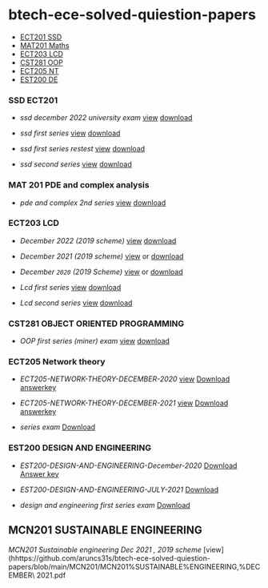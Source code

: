 # btech-ece-solved-quiestion-papers

- [ECT201 SSD](#ssd-ect201)
- [MAT201 Maths](#mat-201-pde-and-complex-analysis)
- [ECT203 LCD](#ect203-lcd)
- [CST281 OOP](#cst281-object-oriented-programming)
- [ECT205 NT](#ect205-network-theory)
- [EST200 DE](#est200-design-and-engineering)


### SSD ECT201

- *ssd december 2022 university exam*  [view](https://github.com/aruncs31s/btech-ece-solved-quiestion-papers/blob/main/ECT201-SSD/ssd%20december%202022%20sem%20exam.pdf)  [download](https://github.com/aruncs31s/btech-ece-solved-quiestion-papers/blob/main/ECT201-SSD/ssd%20december%202022%20sem%20exam.pdf?raw=true)

- *ssd first series*  [view](https://github.com/aruncs31s/btech-ece-solved-quiestion-papers/blob/main/ECT201-SSD/ssd%20first%20series.pdf) [download](https://github.com/aruncs31s/btech-ece-solved-quiestion-papers/blob/main/ECT201-SSD/ssd%20first%20series.pdf?raw=true)

- *ssd first series restest* [view](https://github.com/aruncs31s/btech-ece-solved-quiestion-papers/blob/main/ECT201-SSD/ssd%20first%20series%20retest.pdf)  [download](https://github.com/aruncs31s/btech-ece-solved-quiestion-papers/blob/main/ECT201-SSD/ssd%20first%20series%20retest.pdf?raw=true)
 
- *ssd second series*  [view](https://github.com/aruncs31s/btech-ece-solved-quiestion-papers/blob/main/ECT201-SSD/ssd%20second%20series.pdf)  [download](https://github.com/aruncs31s/btech-ece-solved-quiestion-papers/blob/main/ECT201-SSD/ssd%20second%20series.pdf?raw=true)



<!--- 
- *ssd december 2022 university exam*  [view](https://github.com/aruncs31s/btech-ece-solved-quiestion-papers/blob/main/ECT201-SSD/ssd%20december%202022%20sem%20exam.pdf)  [download](https://github.com/aruncs31s/btech-ece-solved-quiestion-papers/blob/main/ECT201-SSD/ssd%20december%202022%20sem%20exam.pdf?raw=true)

--->

### MAT 201 PDE and complex analysis

- *pde and complex 2nd series*  [view](https://github.com/aruncs31s/btech-ece-solved-quiestion-papers/raw/main/S3Maths-MAT201/pde%20and%20complex%202nd%20series.pdf)   [download](https://github.com/aruncs31s/btech-ece-solved-quiestion-papers/raw/main/S3Maths-MAT201/pde%20and%20complex%202nd%20series.pdf?raw=true)

### ECT203 LCD 
- *December 2022 (2019 scheme)* [view](https://github.com/aruncs31s/btech-ece-solved-quiestion-papers/blob/main/ECT203-LCD/2022%20december%20university%20exam.pdf)  [download](https://github.com/aruncs31s/btech-ece-solved-quiestion-papers/blob/main/ECT203-LCD/2022%20december%20university%20exam.pdf?raw=true)

- *December 2021 (2019 scheme)*  [view](https://github.com/aruncs31s/btech-ece-solved-quiestion-papers/blob/main/ECT203-LCD/ECT203-QP1.pdf)  or  [download](https://github.com/aruncs31s/btech-ece-solved-quiestion-papers/blob/main/ECT203-LCD/ECT203-QP1.pdf?raw=true)
- *December `2020` (2019 Scheme)*  [view](https://github.com/aruncs31s/btech-ece-solved-quiestion-papers/blob/main/ECT203-LCD/2020%20Dec.%20ECT203-A.pdf) or [download](https://github.com/aruncs31s/btech-ece-solved-quiestion-papers/blob/main/ECT203-LCD/2020%20Dec.%20ECT203-A.pdf?raw=true)

- *Lcd first series* [view](https://github.com/aruncs31s/btech-ece-solved-quiestion-papers/blob/main/ECT203-LCD/lcd%20first%20series.pdf)   [download](https://github.com/aruncs31s/btech-ece-solved-quiestion-papers/blob/main/ECT203-LCD/lcd%20first%20series.pdf?raw=true)

- *Lcd second series* [view](https://github.com/aruncs31s/btech-ece-solved-quiestion-papers/blob/main/ECT203-LCD/lcd%20second%20series.pdf)  [download](https://github.com/aruncs31s/btech-ece-solved-quiestion-papers/blob/main/ECT203-LCD/lcd%20second%20series.pdf?raw=true)



### CST281 OBJECT ORIENTED PROGRAMMING

- *OOP first series (miner) exam*  [view](https://github.com/aruncs31s/btech-ece-solved-quiestion-papers/blob/main/CST281-OOP/cst%20281%20object%20oriented%20programming.pdf)  [download](https://github.com/aruncs31s/btech-ece-solved-quiestion-papers/blob/main/CST281-OOP/cst%20281%20object%20oriented%20programming.pdf?raw=true)



### ECT205 Network theory 


- *ECT205-NETWORK-THEORY-DECEMBER-2020*  [view](https://github.com/aruncs31s/btech-ece-solved-quiestion-papers/blob/main/ECT205-NT/ECT205-NETWORK-THEORY-DECEMBER-2020.pdf) [Download](https://github.com/aruncs31s/btech-ece-solved-quiestion-papers/blob/main/ECT205-NT/ECT205-NETWORK-THEORY-DECEMBER-2020.pdf?raw=true)   [answerkey](https://github.com/aruncs31s/btech-ece-solved-quiestion-papers/blob/main/ECT205-NT/2020.pdf?raw=true)

- *ECT205-NETWORK-THEORY-DECEMBER-2021*  [view](https://github.com/aruncs31s/btech-ece-solved-quiestion-papers/blob/main/ECT205-NT/ECT205-NETWORK-THEORY-DECEMBER-2021.pdf)   [Download](https://github.com/aruncs31s/btech-ece-solved-quiestion-papers/blob/main/ECT205-NT/ECT205-NETWORK-THEORY-DECEMBER-2021.pdf?raw=true)  [answerkey](https://github.com/aruncs31s/btech-ece-solved-quiestion-papers/blob/main/ECT205-NT/2021.pdf?raw=true)              
- *series exam* [Download](https://github.com/aruncs31s/btech-ece-solved-quiestion-papers/blob/main/ECT205-NT/nt%20series%20exam.pdf?raw=true)


### EST200 DESIGN AND ENGINEERING

- *EST200-DESIGN-AND-ENGINEERING-December-2020*   [Download](https://github.com/aruncs31s/btech-ece-solved-quiestion-papers/raw/main/EST200%20DE/EST200-DESIGN-AND-ENGINEERING-December-2020.pdf)  [Answer key](https://github.com/aruncs31s/btech-ece-solved-quiestion-papers/raw/main/EST200%20DE/EST200%20DEC2020.pdf)

- *EST200-DESIGN-AND-ENGINEERING-JULY-2021*   [Download](https://github.com/aruncs31s/btech-ece-solved-quiestion-papers/raw/main/EST200%20DE/EST200-DESIGN-AND-ENGINEERING-JULY-2021.pdf)

- *design and engineering first series exam*   [Download](https://github.com/aruncs31s/btech-ece-solved-quiestion-papers/raw/main/EST200%20DE/design%20and%20engineering%20first%20series%20exam.pdf)



## MCN201 SUSTAINABLE ENGINEERING
*MCN201 Sustainable engineering Dec 2021 , 2019 scheme*  [view](hhttps://github.com/aruncs31s/btech-ece-solved-quiestion-papers/blob/main/MCN201/MCN201%SUSTAINABLE%ENGINEERING,%DECEMBER\ 2021.pdf

